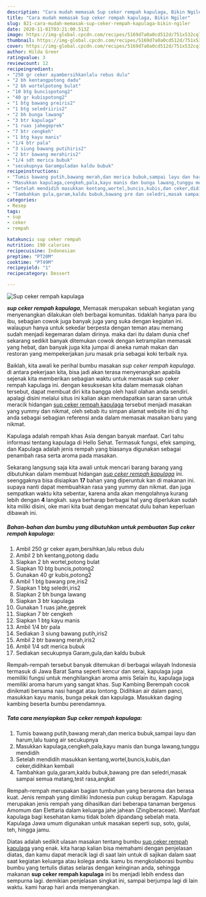 ```yaml
---
description: "Cara mudah memasak Sup ceker rempah kapulaga, Bikin Ngiler"
title: "Cara mudah memasak Sup ceker rempah kapulaga, Bikin Ngiler"
slug: 821-cara-mudah-memasak-sup-ceker-rempah-kapulaga-bikin-ngiler
date: 2020-11-01T03:21:00.513Z
image: https://img-global.cpcdn.com/recipes/5169d7a0a0cd512d/751x532cq70/sup-ceker-rempah-kapulaga-foto-resep-utama.jpg
thumbnail: https://img-global.cpcdn.com/recipes/5169d7a0a0cd512d/751x532cq70/sup-ceker-rempah-kapulaga-foto-resep-utama.jpg
cover: https://img-global.cpcdn.com/recipes/5169d7a0a0cd512d/751x532cq70/sup-ceker-rempah-kapulaga-foto-resep-utama.jpg
author: Hilda Greer
ratingvalue: 3
reviewcount: 12
recipeingredient:
- "250 gr ceker ayambersihkanlalu rebus dulu"
- "2 bh kentangpotong dadu"
- "2 bh wortelpotong bulat"
- "10 btg buncispotong2"
- "40 gr kubispotong2"
- "1 btg bawang preiris2"
- "1 btg seledriiris2"
- "2 bh bunga lawang"
- "3 btr kapulaga"
- "1 ruas jahegeprek"
- "7 btr cengkeh"
- "1 btg kayu manis"
- "1/4 btr pala"
- "3 siung bawang putihiris2"
- "2 btr bawang merahiris2"
- "1/4 sdt merica bubuk"
- "secukupnya Garamguladan kaldu bubuk"
recipeinstructions:
- "Tumis bawang putih,bawang merah,dan merica bubuk,sampai layu dan harum,lalu tuang air secukupnya"
- "Masukkan kapulaga,cengkeh,pala,kayu manis dan bunga lawang,tunggu mendidih"
- "Setelah mendidih masukkan kentang,wortel,buncis,kubis,dan ceker,didihkan kembali"
- "Tambahkan gula,garam,kaldu bubuk,bawang pre dan seledri,masak sampai semua matang,test rasa,angkat"
categories:
- Resep
tags:
- sup
- ceker
- rempah

katakunci: sup ceker rempah 
nutrition: 198 calories
recipecuisine: Indonesian
preptime: "PT20M"
cooktime: "PT49M"
recipeyield: "1"
recipecategory: Dessert

---
```



![Sup ceker rempah kapulaga](https://img-global.cpcdn.com/recipes/5169d7a0a0cd512d/751x532cq70/sup-ceker-rempah-kapulaga-foto-resep-utama.jpg)

<b><i>sup ceker rempah kapulaga</i></b>, Memasak merupakan sebuah kegiatan yang menyenangkan dilakukan oleh berbagai komunitas. tidaklah hanya para ibu ibu, sebagian cowok juga banyak juga yang suka dengan kegiatan ini. walaupun hanya untuk sekedar berpesta dengan teman atau memang sudah menjadi kegemaran dalam dirinya. maka dari itu dalam dunia chef sekarang sedikit banyak ditemukan cowok dengan ketrampilan memasak yang hebat, dan banyak juga kita jumpai di aneka rumah makan dan restoran yang mempekerjakan juru masak pria sebagai koki terbaik nya.

Baiklah, kita awali ke perihal bumbu masakan <i>sup ceker rempah kapulaga</i>. di antara pekerjaan kita, bisa jadi akan terasa menyenangkan apabila sejenak kita memberikan sebagian waktu untuk memasak sup ceker rempah kapulaga ini. dengan kesuksesan kita dalam memasak olahan tersebut, dapat membuat diri kita bangga oleh hasil olahan anda sendiri. apalagi disini melalui situs ini kalian akan mendapatkan saran saran untuk meracik hidangan <u>sup ceker rempah kapulaga</u> tersebut menjadi masakan yang yummy dan nikmat, oleh sebab itu simpan alamat website ini di hp anda sebagai sebagian referensi anda dalam memasak masakan baru yang nikmat.

Kapulaga adalah rempah khas Asia dengan banyak manfaat. Cari tahu informasi tentang kapulaga di Hello Sehat. Termasuk fungsi, efek samping, dan Kapulaga adalah jenis rempah yang biasanya digunakan sebagai penambah rasa serta aroma pada masakan.


Sekarang langsung saja kita awali untuk mencari barang barang yang dibutuhkan dalam membuat hidangan <u><i>sup ceker rempah kapulaga</i></u> ini. seenggaknya bisa disiapkan <b>17</b> bahan yang diperuntuk kan di makanan ini. supaya nanti dapat membuahkan rasa yang yummy dan nikmat. dan juga sempatkan waktu kita sebentar, karena anda akan mengolahnya kurang lebih dengan <b>4</b> langkah. saya berharap berbagai hal yang diperlukan sudah kita miliki disini, oke mari kita buat dengan mencatat dulu bahan keperluan dibawah ini.

<!--inarticleads1-->

##### Bahan-bahan dan bumbu yang dibutuhkan untuk pembuatan Sup ceker rempah kapulaga:

1. Ambil 250 gr ceker ayam,bersihkan,lalu rebus dulu
1. Ambil 2 bh kentang,potong dadu
1. Siapkan 2 bh wortel,potong bulat
1. Siapkan 10 btg buncis,potong2
1. Gunakan 40 gr kubis,potong2
1. Ambil 1 btg bawang pre,iris2
1. Siapkan 1 btg seledri,iris2
1. Siapkan 2 bh bunga lawang
1. Siapkan 3 btr kapulaga
1. Gunakan 1 ruas jahe,geprek
1. Siapkan 7 btr cengkeh
1. Siapkan 1 btg kayu manis
1. Ambil 1/4 btr pala
1. Sediakan 3 siung bawang putih,iris2
1. Ambil 2 btr bawang merah,iris2
1. Ambil 1/4 sdt merica bubuk
1. Sediakan secukupnya Garam,gula,dan kaldu bubuk


Rempah-rempah tersebut banyak ditemukan di berbagai wilayah Indonesia termasuk di Jawa Barat Sama seperti kencur dan serai, kapulaga juga memiliki fungsi untuk menghilangkan aroma amis Selain itu, kapulaga juga memiliki aroma harum yang sangat khas. Sup Kambing Berempah cocok dinikmati bersama nasi hangat atau lontong. Didihkan air dalam panci, masukkan kayu manis, bunga pekak dan kapulaga. Masukkan daging kambing beserta bumbu perendamnya. 

<!--inarticleads2-->

##### Tata cara menyiapkan Sup ceker rempah kapulaga:

1. Tumis bawang putih,bawang merah,dan merica bubuk,sampai layu dan harum,lalu tuang air secukupnya
1. Masukkan kapulaga,cengkeh,pala,kayu manis dan bunga lawang,tunggu mendidih
1. Setelah mendidih masukkan kentang,wortel,buncis,kubis,dan ceker,didihkan kembali
1. Tambahkan gula,garam,kaldu bubuk,bawang pre dan seledri,masak sampai semua matang,test rasa,angkat


Rempah-rempah merupakan bagian tumbuhan yang beraroma dan berasa kuat. Jenis rempah yang dimiliki Indonesia pun cukup beragam. Kapulaga merupakan jenis rempah yang dihasilkan dari beberapa tanaman bergenus Amomum dan Elettaria dalam keluarga jahe jahean (Zingiberaceae). Manfaat kapulaga bagi kesehatan kamu tidak boleh dipandang sebelah mata. Kapulaga Jawa umum digunakan untuk masakan seperti sup, soto, gulai, teh, hingga jamu. 

Diatas adalah sedikit ulasan masakan tentang bumbu <u>sup ceker rempah kapulaga</u> yang enak. kita harap kalian bisa memahami dengan penjelasan diatas, dan kamu dapat meracik lagi di saat lain untuk di sajikan dalam saat saat kegiatan keluarga atau kolega anda. kamu bs mengkolaborasi bumbu bumbu yang tertulis diatas selaras dengan keinginan anda, sehingga makanan <b>sup ceker rempah kapulaga</b> ini bs menjadi lebih endess dan sempurna lagi. demikian penjelasan singkat ini, sampai berjumpa lagi di lain waktu. kami harap hari anda menyenangkan.
